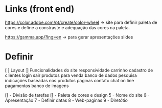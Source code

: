 # Links (front end)

https://color.adobe.com/pt/create/color-wheel -> site para definir paleta de cores e define a constraste e adequação das cores na paleta.

https://gamma.app/?lng=en -> para gerar apresentações slides

# Definir

[ ]  Layout 
[]  Funcionalidades do site
	responsividade
	carrinho
	cadastro de clientes
		login
		sair
	produtos para venda
	banco de dados
	pesquisa
	indicações baseadas nos produtos
	paginas
	contato
	chat on line
	pagamentos
	banco de imagens
	
	
[] - Divisão de tarefas
[] - Paleta de cores e design
5 - Nome do site
6 - Apresentação
7 - Definir datas
8 - Web-paginas
9 - Diretótio

